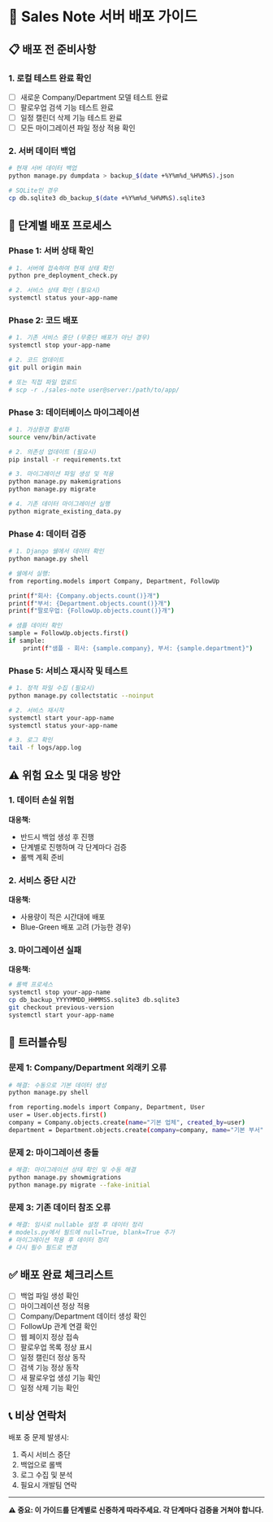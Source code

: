 # 🚀 Sales Note 서버 배포 가이드

## 📋 배포 전 준비사항

### 1. 로컬 테스트 완료 확인
- [ ] 새로운 Company/Department 모델 테스트 완료
- [ ] 팔로우업 검색 기능 테스트 완료
- [ ] 일정 캘린더 삭제 기능 테스트 완료
- [ ] 모든 마이그레이션 파일 정상 적용 확인

### 2. 서버 데이터 백업
```bash
# 현재 서버 데이터 백업
python manage.py dumpdata > backup_$(date +%Y%m%d_%H%M%S).json

# SQLite인 경우
cp db.sqlite3 db_backup_$(date +%Y%m%d_%H%M%S).sqlite3
```

## 🔄 단계별 배포 프로세스

### Phase 1: 서버 상태 확인
```bash
# 1. 서버에 접속하여 현재 상태 확인
python pre_deployment_check.py

# 2. 서비스 상태 확인 (필요시)
systemctl status your-app-name
```

### Phase 2: 코드 배포
```bash
# 1. 기존 서비스 중단 (무중단 배포가 아닌 경우)
systemctl stop your-app-name

# 2. 코드 업데이트
git pull origin main

# 또는 직접 파일 업로드
# scp -r ./sales-note user@server:/path/to/app/
```

### Phase 3: 데이터베이스 마이그레이션
```bash
# 1. 가상환경 활성화
source venv/bin/activate

# 2. 의존성 업데이트 (필요시)
pip install -r requirements.txt

# 3. 마이그레이션 파일 생성 및 적용
python manage.py makemigrations
python manage.py migrate

# 4. 기존 데이터 마이그레이션 실행
python migrate_existing_data.py
```

### Phase 4: 데이터 검증
```bash
# 1. Django 쉘에서 데이터 확인
python manage.py shell

# 쉘에서 실행:
from reporting.models import Company, Department, FollowUp

print(f"회사: {Company.objects.count()}개")
print(f"부서: {Department.objects.count()}개") 
print(f"팔로우업: {FollowUp.objects.count()}개")

# 샘플 데이터 확인
sample = FollowUp.objects.first()
if sample:
    print(f"샘플 - 회사: {sample.company}, 부서: {sample.department}")
```

### Phase 5: 서비스 재시작 및 테스트
```bash
# 1. 정적 파일 수집 (필요시)
python manage.py collectstatic --noinput

# 2. 서비스 재시작
systemctl start your-app-name
systemctl status your-app-name

# 3. 로그 확인
tail -f logs/app.log
```

## ⚠️ 위험 요소 및 대응 방안

### 1. 데이터 손실 위험
**대응책:**
- 반드시 백업 생성 후 진행
- 단계별로 진행하며 각 단계마다 검증
- 롤백 계획 준비

### 2. 서비스 중단 시간
**대응책:**
- 사용량이 적은 시간대에 배포
- Blue-Green 배포 고려 (가능한 경우)

### 3. 마이그레이션 실패
**대응책:**
```bash
# 롤백 프로세스
systemctl stop your-app-name
cp db_backup_YYYYMMDD_HHMMSS.sqlite3 db.sqlite3
git checkout previous-version
systemctl start your-app-name
```

## 🔧 트러블슈팅

### 문제 1: Company/Department 외래키 오류
```bash
# 해결: 수동으로 기본 데이터 생성
python manage.py shell

from reporting.models import Company, Department, User
user = User.objects.first()
company = Company.objects.create(name="기본 업체", created_by=user)
department = Department.objects.create(company=company, name="기본 부서", created_by=user)
```

### 문제 2: 마이그레이션 충돌
```bash
# 해결: 마이그레이션 상태 확인 및 수동 해결
python manage.py showmigrations
python manage.py migrate --fake-initial
```

### 문제 3: 기존 데이터 참조 오류
```bash
# 해결: 임시로 nullable 설정 후 데이터 정리
# models.py에서 필드에 null=True, blank=True 추가
# 마이그레이션 적용 후 데이터 정리
# 다시 필수 필드로 변경
```

## ✅ 배포 완료 체크리스트

- [ ] 백업 파일 생성 확인
- [ ] 마이그레이션 정상 적용
- [ ] Company/Department 데이터 생성 확인
- [ ] FollowUp 관계 연결 확인
- [ ] 웹 페이지 정상 접속
- [ ] 팔로우업 목록 정상 표시
- [ ] 일정 캘린더 정상 동작
- [ ] 검색 기능 정상 동작
- [ ] 새 팔로우업 생성 기능 확인
- [ ] 일정 삭제 기능 확인

## 📞 비상 연락처

배포 중 문제 발생시:
1. 즉시 서비스 중단
2. 백업으로 롤백
3. 로그 수집 및 분석
4. 필요시 개발팀 연락

---

**⚠️ 중요: 이 가이드를 단계별로 신중하게 따라주세요. 각 단계마다 검증을 거쳐야 합니다.**
